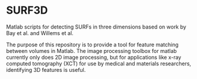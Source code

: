 # SURF3D
Matlab scripts for detecting SURFs in three dimensions based on work by Bay et al. and Willems et al.

The purpose of this repository is to provide a tool for feature matching between volumes in Matlab. The image 
processing toolbox for matlab currently only does 2D image processing, but for applications like x-ray computed 
tomography (XCT) for use by medical and materials researchers, identifying 3D features is useful.

